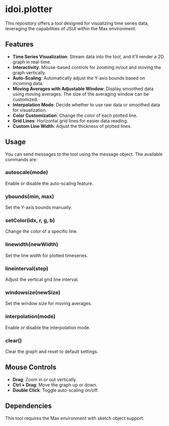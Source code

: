 # idoi.plotter

This repository offers a tool designed for visualizing time series data, leveraging the capabilities of JSUI within the Max environment.
## Features

- **Time Series Visualization**: Stream data into the tool, and it'll render a 2D graph in real-time.
- **Interactivity**: Mouse-based controls for zooming in/out and moving the graph vertically.
- **Auto-Scaling**: Automatically adjust the Y-axis bounds based on incoming data.
- **Moving Averages with Adjustable Window**: Display smoothed data using moving averages. The size of the averaging window can be customized.
- **Interpolation Mode**: Decide whether to use raw data or smoothed data for visualization.
- **Color Customization**: Change the color of each plotted line.
- **Grid Lines**: Horizontal grid lines for easier data reading.
- **Custom Line Width**: Adjust the thickness of plotted lines.

## Usage
You can send messages to the tool using the message object. The available commands are:

### autoscale(mode)

Enable or disable the auto-scaling feature.

### ybounds(min, max)

Set the Y-axis bounds manually.

### setColor(idx, r, g, b)

Change the color of a specific line.

### linewidth(newWidth)

Set the line width for plotted timeseries.

### lineinterval(step)

Adjust the vertical grid line interval.

### windowsize(newSize)

Set the window size for moving averages.

### interpolation(mode)

Enable or disable the interpolation mode.

### clear()

Clear the graph and reset to default settings.

## Mouse Controls

- **Drag**: Zoom in or out vertically.
- **Ctrl + Drag**: Move the graph up or down.
- **Double Click**: Toggle auto-scaling on/off.

## Dependencies

This tool requires the Max environment with sketch object support.